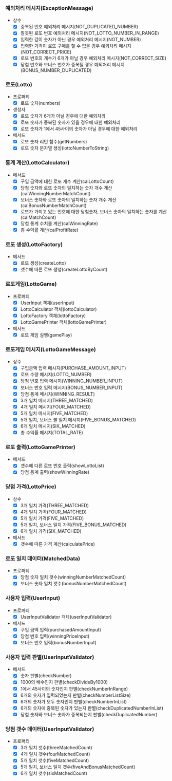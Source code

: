### 예외처리 메시지(ExceptionMessage)
- 상수
  - [x] 중복된 번호 예외처리 메시지(NOT_DUPLICATED_NUMBER)
  - [x] 잘못된 로또 번호 예외처리 메시지(NOT_LOTTO_NUMBER_IN_RANGE)
  - [x] 입력한 값이 숫자가 아닌 경우 예외처리 메시지(NOT_NUMBER)
  - [x] 입력한 가격이 로또 구매를 할 수 없을 경우 예외처리 메시지(NOT_CORRECT_PRICE)
  - [x] 로또 번호의 개수가 6개가 아닐 경우 예외처리 메시지(NOT_CORRECT_SIZE)
  - [x] 당첨 번호와 보너스 번호가 중복될 경우 예외처리 메시지(BONUS_NUMBER_DUPLICATED)
  
### 로또(Lotto)
- 프로퍼티
  - [x] 로또 숫자(numbers)
- 생성자
  - [x] 로또 숫자가 6개가 아닐 경우에 대한 예외처리
  - [x] 로또 숫자가 중복된 숫자가 있을 경우에 대한 예외처리
  - [x] 로또 숫자가 1에서 45사이의 숫자가 아닐 경우에 대한 예외처리
- 메서드
  - [x] 로또 숫자 리턴 함수(getNumbers)
  - [x] 로또 숫자 문자열 생성(lottoNumberToString)

### 통계 계산(LottoCalculator)
- 메서드
  - [x] 구입 금액에 대한 로또 개수 계산(calLottoCount)
  - [x] 당첨 숫자와 로또 숫자의 일치하는 숫자 개수 계산(calWinningNumberMatchCount)
  - [x] 보너스 숫자와 로또 숫자의 일치하는 숫자 개수 계산(calBonusNumberMatchCount)
  - [x] 로또가 가지고 있는 번호에 대한 당첨숫자, 보너스 숫자의 일치하는 숫자를 계산(calMatchCount)
  - [x] 당첨 통계 수치를 계산(calWinningRate)
  - [x] 총 수익률 계산(calProfitRate)

### 로또 생성(LottoFactory)
- 메서드
  - [x] 로또 생성(createLotto)
  - [x] 갯수에 따른 로또 생성(createLottoByCount)

### 로또게임(LottoGame)
- 프로퍼티
  - [x] UserInput 객체(userInput)
  - [x] LottoCalculator 객체(lottoCalculator)
  - [x] LottoFactory 객체(lottoFactory)
  - [x] LottoGamePrinter 객체(lottoGamePrinter)
- 메서드
  - [x] 로또 게임 실행(gamePlay)

### 로또게임 메시지(LottoGameMessage)
- 상수
  - [x] 구입금액 입력 메시지(PURCHASE_AMOUNT_INPUT)
  - [x] 로또 수량 메시지(LOTTO_NUMBER)
  - [x] 당첨 번호 입력 메시지(WINNING_NUMBER_INPUT)
  - [x] 보너스 번호 입력 메시지(BONUS_NUMBER_INPUT)
  - [x] 당첨 통계 메시지(WINNING_RESULT)
  - [x] 3개 일치 메시지(THREE_MATCHED)
  - [x] 4개 일치 메시지(FOUR_MATCHED)
  - [x] 5개 일치 메시지(FIVE_MATCHED)
  - [x] 5개 일치, 보너스 볼 일치 메시지(FIVE_BONUS_MATCHED)
  - [x] 6개 일치 메시지(SIX_MATCHED)
  - [x] 총 수익률 메시지(TOTAL_RATE)

### 로또 출력(LottoGamePrinter)
- 메서드
  - [X] 갯수에 다른 로또 번호 출력(showLottoList)
  - [X] 당첨 통계 출력(showWinningRate)

### 당첨 가격(LottoPrice)
- 상수
  - [X] 3개 일치 가격(THREE_MATCHED)
  - [x] 4개 일치 가격(FOUR_MATCHED)
  - [x] 5개 일치 가격(FIVE_MATCHED)
  - [x] 5개 일치, 보너스 일치 가격(FIVE_BONUS_MATCHED)
  - [x] 6개 일치 가격(SIX_MATCHED)
- 메서드
  - [X] 갯수에 따른 가격 계산(calculatePrice)

### 로또 일치 데이터(MatchedData)
- 프로퍼티
  - [X] 당첨 숫자 일치 갯수(winningNumberMatchedCount)
  - [X] 보너스 숫자 일치 갯수(bonusNumberMatchedCount)

### 사용자 입력(UserInput)
- 프로퍼티
  - [X] UserInputValidator 객체(userInputValidator)
- 메서드
  - [x] 구입 금액 입력(purchasedAmountInput)
  - [x] 당첨 번호 입력(winningPriceInput)
  - [x] 보너스 번호 입력(bonusNumberInput)

### 사용자 입력 판별(UserInputValidator)
- 메서드
  - [X] 숫자 판별(checkNumber)
  - [x] 1000의 배수인지 판별(checkDivideBy1000)
  - [x] 1에서 45사이의 숫자인지 판별(checkNumberInRange)
  - [x] 6개의 숫자가 입력되었는지 판별(checkNumberListSize)
  - [x] 6개의 숫자가 모두 숫자인지 판별(checkNumberInList)
  - [x] 6개의 숫자에 중복된 숫자가 있는지 판별(checkDuplicatedNumberInList)
  - [x] 당첨 숫자와 보너스 숫자가 중복되는지 판별(checkDuplicatedNumber)

### 당첨 갯수 데이터(UserInputValidator)
- 프로퍼티
  - [X] 3개 일치 갯수(threeMatchedCount)
  - [X] 4개 일치 갯수(fourMatchedCount)
  - [X] 5개 일치 갯수(fiveMatchedCount)
  - [X] 5개 일치, 보너스 일치 갯수(fiveAndBonusMatchedCount)
  - [X] 6개 일치 갯수(sixMatchedCount)